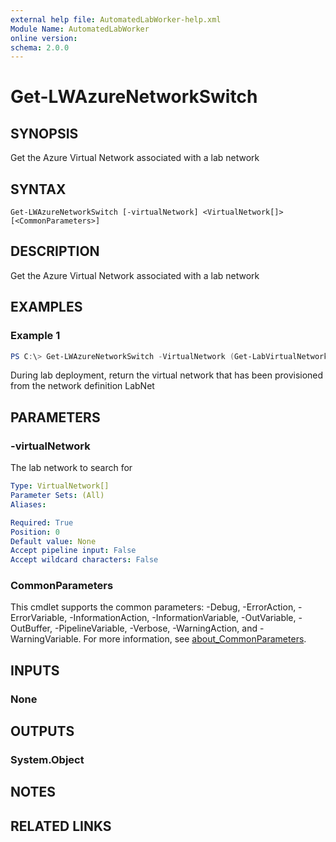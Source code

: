```yaml
---
external help file: AutomatedLabWorker-help.xml
Module Name: AutomatedLabWorker
online version:
schema: 2.0.0
---
```


# Get-LWAzureNetworkSwitch

## SYNOPSIS
Get the Azure Virtual Network associated with a lab network

## SYNTAX

```
Get-LWAzureNetworkSwitch [-virtualNetwork] <VirtualNetwork[]> [<CommonParameters>]
```

## DESCRIPTION
Get the Azure Virtual Network associated with a lab network

## EXAMPLES

### Example 1
```powershell
PS C:\> Get-LWAzureNetworkSwitch -VirtualNetwork (Get-LabVirtualNetworkDefinition -Name LabNet)
```

During lab deployment, return the virtual network that has been provisioned from the network definition LabNet

## PARAMETERS

### -virtualNetwork
The lab network to search for

```yaml
Type: VirtualNetwork[]
Parameter Sets: (All)
Aliases:

Required: True
Position: 0
Default value: None
Accept pipeline input: False
Accept wildcard characters: False
```

### CommonParameters
This cmdlet supports the common parameters: -Debug, -ErrorAction, -ErrorVariable, -InformationAction, -InformationVariable, -OutVariable, -OutBuffer, -PipelineVariable, -Verbose, -WarningAction, and -WarningVariable. For more information, see [about_CommonParameters](http://go.microsoft.com/fwlink/?LinkID=113216).

## INPUTS

### None
## OUTPUTS

### System.Object
## NOTES

## RELATED LINKS
